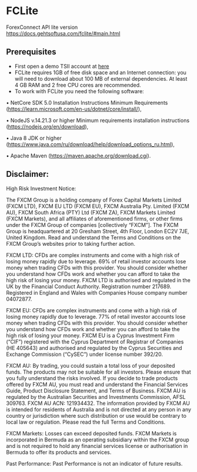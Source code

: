 # FCLite
ForexConnect API lite version
https://docs.gehtsoftusa.com/fclite/#main.html 

## Prerequisites

*	First open a demo TSII account at [here](https://www.fxcm.com/uk/algorithmic-trading/api-trading/)
*	FCLite requires 1GB of free disk space and an Internet connection: you will need to download about 100 MB of external dependencies. At least 4 GB RAM and 2 free CPU cores are recommended.
*	To work with FCLite you need the following software:

• NetCore SDK 5.0 Installation Instructions Minimum Requirements (https://learn.microsoft.com/en-us/dotnet/core/install/),

• NodeJS v.14.21.3 or higher Minimum requirements installation instructions (https://nodejs.org/en/download),

• Java 8 JDK or higher (https://www.java.com/ru/download/help/download_options_ru.html),

• Apache Maven (https://maven.apache.org/download.cgi). 



## Disclaimer:

High Risk Investment Notice: 

The FXCM Group is a holding company of Forex Capital Markets Limited (FXCM LTD), FXCM EU LTD (FXCM EU), FXCM Australia Pty. Limited (FXCM AU), FXCM South Africa (PTY) Ltd (FXCM ZA), FXCM Markets Limited (FXCM Markets), and all affiliates of aforementioned firms, or other firms under the FXCM Group of companies [collectively “FXCM”]. The FXCM Group is headquartered at 20 Gresham Street, 4th Floor, London EC2V 7JE, United Kingdom. Read and understand the Terms and Conditions on the FXCM Group’s websites prior to taking further action.

FXCM LTD: CFDs are complex instruments and come with a high risk of losing money rapidly due to leverage. 69% of retail investor accounts lose money when trading CFDs with this provider. You should consider whether you understand how CFDs work and whether you can afford to take the high risk of losing your money. FXCM LTD is authorised and regulated in the UK by the Financial Conduct Authority. Registration number 217689. Registered in England and Wales with Companies House company number 04072877.

FXCM EU: CFDs are complex instruments and come with a high risk of losing money rapidly due to leverage. 77% of retail investor accounts lose money when trading CFDs with this provider. You should consider whether you understand how CFDs work and whether you can afford to take the high risk of losing your money. FXCM EU is a Cyprus Investment Firm (“CIF”) registered with the Cyprus Department of Registrar of Companies (HE 405643) and authorised and regulated by the Cyprus Securities and Exchange Commission (“CySEC”) under license number 392/20.

FXCM AU: By trading, you could sustain a total loss of your deposited funds. The products may not be suitable for all investors. Please ensure that you fully understand the risks involved. If you decide to trade products offered by FXCM AU, you must read and understand the Financial Services Guide, Product Disclosure Statement, and Terms of Business. FXCM AU is regulated by the Australian Securities and Investments Commission, AFSL 309763. FXCM AU ACN: 121934432. The information provided by FXCM AU is intended for residents of Australia and is not directed at any person in any country or jurisdiction where such distribution or use would be contrary to local law or regulation. Please read the full Terms and Conditions.

FXCM Markets: Losses can exceed deposited funds. FXCM Markets is incorporated in Bermuda as an operating subsidiary within the FXCM group and is not required to hold any financial services license or authorisation in Bermuda to offer its products and services.

Past Performance: Past Performance is not an indicator of future results.
